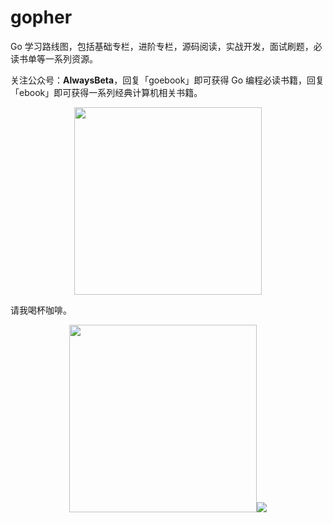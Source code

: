 # gopher
Go 学习路线图，包括基础专栏，进阶专栏，源码阅读，实战开发，面试刷题，必读书单等一系列资源。

关注公众号：**AlwaysBeta**，回复「goebook」即可获得 Go 编程必读书籍，回复「ebook」即可获得一系列经典计算机相关书籍。

<center class="half">
    <img src="https://github.com/yongxinz/gopher/blob/main/alwaysbeta.JPG" width="300"/>
</center>


请我喝杯咖啡。

<center class="half">
    <img src="https://github.com/yongxinz/gopher/blob/main/weixinpay.jpg" width="300"/><img src="https://github.com/yongxinz/gopher/blob/main/alipay.jpg"/>
</center>
